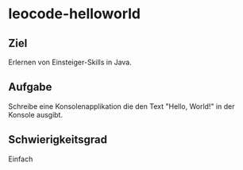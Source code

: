 # leocode-helloworld

## Ziel
Erlernen von Einsteiger-Skills in Java.

## Aufgabe
Schreibe eine Konsolenapplikation die den Text "Hello, World!" in der Konsole ausgibt.

## Schwierigkeitsgrad
Einfach
